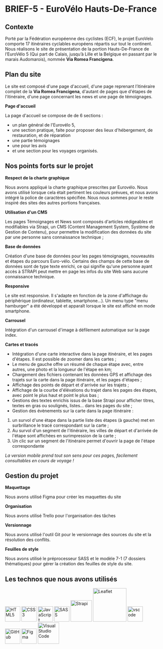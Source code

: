 # BRIEF-5 - EuroVélo Hauts-De-France

## Contexte

Porté par la Fédération européenne des cyclistes (ECF), le projet EuroVelo comporte 17 itinéraires cyclables européens répartis sur tout le continent.
Nous réalisons le site de présentation de la portion Hauts-De-France de l’EuroVélo 5 (Qui part de Calais, jusqu’à Lille et la Belgique en passant par le marais Audomarois), nommée **Via Romea Francigena**.

## Plan du site

Le site est composé d'une page d'accueil, d'une page reprenant l’itinéraire complet de la **Via Romea Francigena**, d'autant de pages que d'étapes de l'itinéraire, d'une page concernant les news et une page de témoignages.

**Page d'accueil**

La page d'accueil se compose de de 6 sections :
- un plan général de l'Eurovélo 5,
- une section pratique, faite pour proposer des lieux d'hébergement, de restauration, et de réparation
- une partie témoignages
- une pour les avis
- et une section pour les voyages organisés.

## Nos points forts sur le projet

**Respect de la charte graphique**

Nous avons appliqué la charte graphique prescrites par Eurovélo. Nous avons utilisé lorsque cela était pertinent les couleurs prévues, et nous avons intégré la police de caractères spécifiée. Nous nous sommes pour le reste inspiré des sites des autres portions françaises.

**Utilisation d'un CMS**

Les pages Témoignages et News sont composés d'articles rédigeables et modifiables via Strapi, un CMS (Content Management System, Système de Gestion de Contenu), pour permettre la modification des données du site par une personne sans connaissance technique ;

**Base de données**

Création d'une base de données pour les pages témoignages, nouveautés et étapes du parcours Euro-vélo. Certains des champs de cette base de données sont de type texte enrichi, ce qui signifie qu'une personne ayant accès à STRAPI peut mettre en page les infos du site Web sans aucune connaissance technique.

**Responsive**

Le site est responsive. Il s'adapte en fonction de la zone d'affichage du périphérique (ordinateur, tablette, smartphone...). Un menu type "menu hamburger" a été développé et apparaît lorsque le site est affiché en mode smartphone.

**Carrousel**

Intégration d'un carrousel d'image à défilement automatique sur la page index.

**Cartes et tracés**

- Intégration d'une carte interactive dans la page itinéraire, et les pages d'étapes. Il est possible de zoomer dans les cartes ;
- Le menu de gauche offre un résumé de chaque étape avec, entre autres, une photo et la longueur de l'étape en km;
- Chargement des fichiers contenant les données GPS et affichage des trajets sur la carte dans la page itinéraire, et les pages d'étapes ;
- Affichage des points de départ et d'arrivée sur les trajets ;
- Affichage de la courbe d'élévations du trajet dans les pages des étapes, avec point le plus haut et point le plus bas ;
- Gestions des textes enrichis issus de la base Strapi pour afficher titres, textes en gras ou soulignés, listes... dans les pages du site ;
- Gestion des évènements sur la carte dans la page itinéraire : 
<ol>
<li>un survol d'une étape dans la partie liste des étapes (à gauche) met en surbrillance le tracé correspondant sur la carte ;</li>
<li>Au survol d'un segment de l'itinéraire, les villes de départ et d'arrivée de l'étape sont affichées en surimpression de la carte ;</li>
<li>Un clic sur un segment de l'itinéraire permet d'ouvrir la page de l'étape correspondante</li>
</ol>

*La version mobile prend tout son sens pour ces pages, facilement consultables en cours de voyage !*

## Gestion du projet

**Maquettage**

Nous avons utilisé Figma pour créer les maquettes du site

**Organisation**

Nous avons utilisé Trello pour l'organisation des tâches

**Versionnage**

Nous avons utilisé l'outil Git pour le versionnage des sources du site et la résolution des conflits.

**Feuilles de style**

Nous avons utilisé le préprocesseur SASS et le modèle 7-1 (7 dossiers thématiques) pour gérer la création des feuilles de style du site.


## Les technos que nous avons utilisés
<p>
<img width="50" src="https://cdn.jsdelivr.net/gh/devicons/devicon/icons/html5/html5-original-wordmark.svg" alt="HTML5" title="HTML5" />
<img width="50" src="https://cdn.jsdelivr.net/gh/devicons/devicon/icons/css3/css3-original-wordmark.svg" alt="CSS3" title="CSS3" />
<img width="50" src="https://cdn.jsdelivr.net/gh/devicons/devicon/icons/javascript/javascript-original.svg" alt="JavaScript" title="JavaScript" />
<img width="50" src="https://cdn.jsdelivr.net/gh/devicons/devicon/icons/sass/sass-original.svg" alt="SASS" title="SASS" />
<img width="70" src="https://www.cmswire.com/-/media/6f319f84dc3d4db69457aeda6ffc092f.ashx" alt="Strapi" title="Strapi" />
<img width="110" src="https://upload.wikimedia.org/wikipedia/commons/thumb/1/13/Leaflet_logo.svg/320px-Leaflet_logo.svg.png" alt="Leaflet" title="Leaflet" />
<img width="50" src="https://cdn.jsdelivr.net/gh/devicons/devicon/icons/vscode/vscode-original-wordmark.svg" alt="vscode" title="vscode" />
<img width="50" src="https://cdn.jsdelivr.net/gh/devicons/devicon/icons/github/github-original-wordmark.svg" alt="GitHub" title="GitHub" />
<img width="50" src="https://cdn.jsdelivr.net/gh/devicons/devicon/icons/figma/figma-original.svg" alt="Figma" title="Figma" />
<img width="70" src="https://cdn.jsdelivr.net/gh/devicons/devicon/icons/trello/trello-plain-wordmark.svg" alt="Visual Studio Code" title="Visual Studio Code" />
</p>